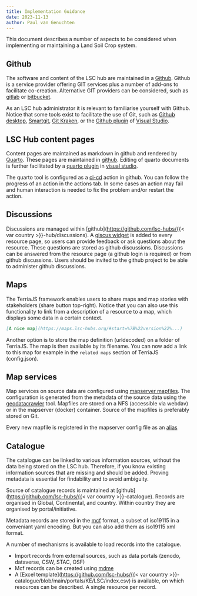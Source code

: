 ```yaml
---
title: Implementation Guidance
date: 2023-11-13
author: Paul van Genuchten
---
```


This document describes a number of aspects to be considered when implementing or maintaining a Land Soil Crop system.

## Github

The software and content of the LSC hub are maintained in a [Github](https://github.com/lsc-hubs). Github is a service provider offering GIT services plus a number of add-ons to facilitate co-creation. Alternative GIT providers can be considered, such as [gitlab](https://gitlab.com) or [bitbucket](https://bitbucket.org/). 

As an LSC hub administrator it is relevant to familiarise yourself with Github. Notice that some tools exist to facilitate the use of Git, such as [Github desktop](https://desktop.github.com/), [Smartgit](https://www.syntevo.com/smartgit/), [Git Kraken](https://www.gitkraken.com/), or the [Github plugin](https://marketplace.visualstudio.com/items?itemName=GitHub.GitHubExtensionforVisualStudio) of [Visual Studio](https://visualstudio.microsoft.com/).

## LSC Hub content pages

Content pages are maintained as markdown in github and rendered by [Quarto](https://quarto.org). These pages are maintained in [github](https://github.com/lsc-hubs/hub-core). Editing of quarto documents is further facilitated by a [quarto plugin](https://quarto.org/docs/tools/vscode.html) in [visual studio](https://visualstudio.microsoft.com/).

The quarto tool is configured as a [ci-cd](https://en.wikipedia.org/wiki/CI/CD) action in github. You can follow the progress of an action in the actions tab. In some cases an action may fail and human interaction is needed to fix the problem and/or restart the action. 

## Discussions

Discussions are managed within [github](https://github.com/lsc-hubs/{{< var country >}}-hub/discussions). A [giscus widget](https://giscus.app/) is added to every resource page, so users can provide feedback or ask questions about the resource. These questions are stored as github discussions. Discussions can be answered from the resource page (a github login is required) or from github discussions. Users should be invited to the github project to be able to administer github discussions.

## Maps

The TerriaJS framework enables users to share maps and map stories with stakeholders (share button top-right). Notice that you can also use this functionality to link from a description of a resource to a map, which displays some data in a certain context.

```markdown
[A nice map](https://maps.lsc-hubs.org/#start=%7B%22version%22%...)
```

Another option is to store the map definition (urldecoded) on a folder of TerriaJS. The map is then available by its filename. You can now add a link to this map for example in the `related maps` section of TerriaJS (config.json). 

## Map services

Map services on source data are configured using [mapserver mapfiles](https://mapserver.org/mapfile/). The configuration is generated from the metadata of the source data using the [geodatacrawler](https://pypi.org/project/geodatacrawler/) tool. Mapfiles are stored on a NFS (accessible via webdav) or in the mapserver  (docker) container. Source of the mapfiles is preferably stored on Git.

Every new mapfile is registered in the mapserver config file as an [alias](https://mapserver.org/mapfile/config.html)

## Catalogue 

The catalogue can be linked to various information sources, without the data being stored on the LSC hub. Therefore, if you know existing information sources that are missing and should be added. Proving metadata is essential for findability and to avoid ambiguity. 

Source of catalogue records is maintained at [github](https://github.com/lsc-hubs/{{< var country >}}-catalogue). Records are organised in Global, Continental, and country. Within country they are organised by portal/initiative.

Metadata records are stored in the [mcf](https://geopython.github.io/pygeometa/reference/mcf/) format, a subset of iso19115 in a conveniant yaml encoding. But you can also add them as iso19115 xml format.

A number of mechanisms is available to load records into the catalogue.

- Import records from external sources, such as data portals (zenodo, dataverse, CSW, STAC, OSF)
- Mcf records can be created using [mdme](https://osgeo.github.io/mdme)
- A [Excel template](https://github.com/lsc-hubs/{{< var country >}}-catalogue/blob/main/portals/KE/LSC/index.csv) is available, on which resources can be described. A single resource per record.


